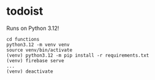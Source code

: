 # todoist

Runs on Python 3.12!

```
cd functions
python3.12 -m venv venv
source venv/bin/activate
(venv) python3.12 -m pip install -r requirements.txt
(venv) firebase serve
...
(venv) deactivate
```